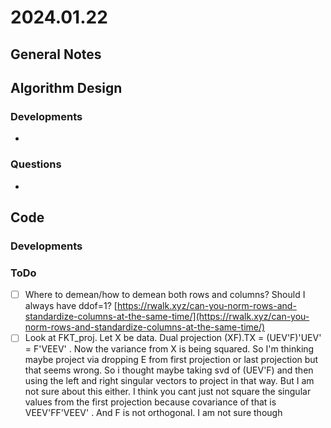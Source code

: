# 2024.01.22

## General Notes

## Algorithm Design

### Developments

*

### Questions

*

## Code

### Developments

### ToDo

* [ ] Where to demean/how to demean both rows and columns? Should I always have ddof=1? [https://rwalk.xyz/can-you-norm-rows-and-standardize-columns-at-the-same-time/](https://rwalk.xyz/can-you-norm-rows-and-standardize-columns-at-the-same-time/)
* [ ] Look at FKT\_proj. Let X be data. Dual projection (XF).TX  = (UEV'F)'UEV' = F'VEEV' . Now the variance from X is being squared. So I'm thinking maybe project via dropping E from first projection or last projection but that seems wrong. So i thought maybe taking svd of (UEV'F) and then using the left and right singular vectors to project in that way. But I am not sure about this either. I think you cant just not square the singular values from the first projection because covariance of that is VEEV'FF'VEEV' . And F is not orthogonal. I am not sure though
